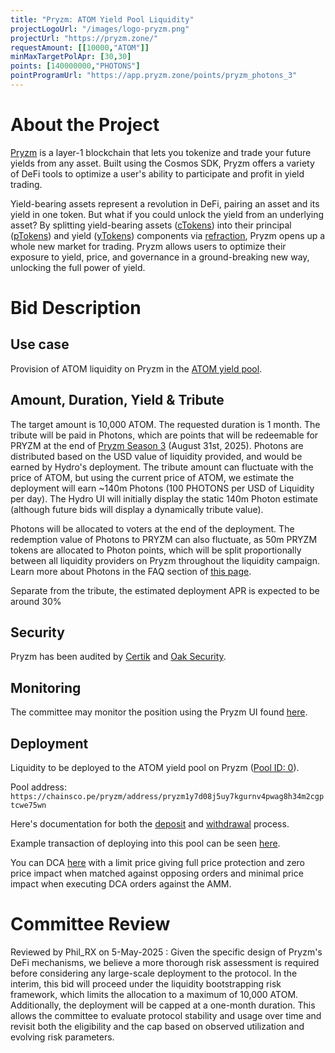 ```yaml
---
title: "Pryzm: ATOM Yield Pool Liquidity"
projectLogoUrl: "/images/logo-pryzm.png"
projectUrl: "https://pryzm.zone/"
requestAmount: [[10000,"ATOM"]]
minMaxTargetPolApr: [30,30]
points: [140000000,"PHOTONS"]
pointProgramUrl: "https://app.pryzm.zone/points/pryzm_photons_3"
---
```


# About the Project

[Pryzm](https://pryzm.zone/) is a layer-1 blockchain that lets you tokenize and trade your future yields from any asset. Built using the Cosmos SDK, Pryzm offers a variety of DeFi tools to optimize a user's ability to participate and profit in yield trading.

Yield-bearing assets represent a revolution in DeFi, pairing an asset and its yield in one token. But what if you could unlock the yield from an underlying asset? By splitting yield-bearing assets ([cTokens](https://academy.pryzm.zone/docs/how-it-works/ctokens)) into their principal ([pTokens](https://academy.pryzm.zone/docs/how-it-works/ptokens)) and yield ([yTokens](https://academy.pryzm.zone/docs/how-it-works/ytokens)) components via [refraction](https://academy.pryzm.zone/docs/how-it-works/ctokens#refraction), Pryzm opens up a whole new market for trading. Pryzm allows users to optimize their exposure to yield, price, and governance in a ground-breaking new way, unlocking the full power of yield.

# Bid Description

## Use case
Provision of ATOM liquidity on Pryzm in the [ATOM yield pool](https://app.pryzm.zone/pools/0).

## Amount, Duration, Yield & Tribute
The target amount is 10,000 ATOM. The requested duration is 1 month. The tribute will be paid in Photons, which are points that will be redeemable for PRYZM at the end of [Pryzm Season 3](https://app.pryzm.zone/points/pryzm_photons_3) (August 31st, 2025). Photons are distributed based on the USD value of liquidity provided, and would be earned by Hydro's deployment. The tribute amount can fluctuate with the price of ATOM, but using the current price of ATOM, we estimate the deployment will earn ~140m Photons (100 PHOTONS per USD of Liquidity per day). The Hydro UI will initially display the static 140m Photon estimate (although future bids will display a dynamically tribute value).

Photons will be allocated to voters at the end of the deployment. The redemption value of Photons to PRYZM can also fluctuate, as 50m PRYZM tokens are allocated to Photon points, which will be split proportionally between all liquidity providers on Pryzm throughout the liquidity campaign. Learn more about Photons in the FAQ section of [this page](https://app.pryzm.zone/points/pryzm_photons_3).

Separate from the tribute, the estimated deployment APR is expected to be around 30%

## Security
Pryzm has been audited by [Certik](https://storage.googleapis.com/pryzm-zone/audits/Certik-Audit-2024-07-01.pdf) and [Oak Security](https://github.com/oak-security/audit-reports/tree/main/Prism).

## Monitoring
The committee may monitor the position using the Pryzm UI found [here](https://app.pryzm.zone/pools/0).

## Deployment
Liquidity to be deployed to the ATOM yield pool on Pryzm ([Pool ID: 0](https://app.pryzm.zone/pools/0)).

Pool address: `https://chainsco.pe/pryzm/address/pryzm1y7d08j5uy7kgurnv4pwag8h34m2cgptcwe75wn`

Here's documentation for both the [deposit](https://academy.pryzm.zone/docs/guides/earn/liquidity#yamm-pool-lp) and [withdrawal](https://academy.pryzm.zone/docs/guides/earn/liquidity#yamm-pool-lp) process.

Example transaction of deploying into this pool can be seen [here](https://chainsco.pe/pryzm/address/pryzm1y7d08j5uy7kgurnv4pwag8h34m2cgptcwe75wn).

You can DCA [here](https://app.pryzm.zone/pulsetrade) with a limit price giving full price protection and zero price impact when matched against opposing orders and minimal price impact when executing DCA orders against the AMM.

# Committee Review

Reviewed by Phil_RX on 5-May-2025 : Given the specific design of Pryzm's DeFi mechanisms, we believe a more thorough risk assessment is required before considering any large-scale deployment to the protocol. In the interim, this bid will proceed under the liquidity bootstrapping risk framework, which limits the allocation to a maximum of 10,000 ATOM. Additionally, the deployment will be capped at a one-month duration. This allows the committee to evaluate protocol stability and usage over time and revisit both the eligibility and the cap based on observed utilization and evolving risk parameters.

